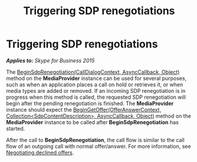﻿---
title: Triggering SDP renegotiations
TOCTitle: Triggering SDP renegotiations
ms:assetid: 97940a24-9156-4741-9b7a-7245efc536b0
ms:mtpsurl: https://msdn.microsoft.com/en-us/library/Dn466102(v=office.16)
ms:contentKeyID: 65240022
ms.date: 07/27/2015
mtps_version: v=office.16
---

# Triggering SDP renegotiations


_**Applies to:** Skype for Business 2015_

The [BeginSdpRenegotiation(CallDialogContext, AsyncCallback, Object)](https://msdn.microsoft.com/en-us/library/hh384458\(v=office.16\)) method on the **MediaProvider** instance can be used for several purposes, such as when an application places a call on hold or retrieves it, or when media types are added or removed. If an incoming SDP renegotiation is in progress when this method is called, the requested SDP renegotiation will begin after the pending renegotiation is finished. The **MediaProvider** instance should expect the [BeginGetOffer(OfferAnswerContext, Collection\<SdpContentDescription\>, AsyncCallback, Object)](https://msdn.microsoft.com/en-us/library/hh366051\(v=office.16\)) method on the **MediaProvider** instance to be called after **BeginSdpRenegotiation** has started.

After the call to **BeginSdpRenegotiation**, the call flow is similar to the call flow of an outgoing call with normal offer/answer. For more information, see [Negotiating declined offers](negotiating-declined-offers.md).

